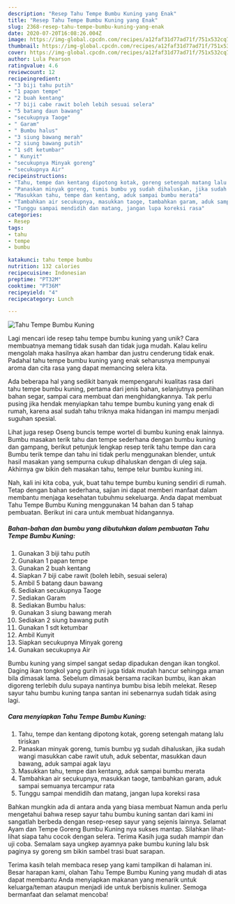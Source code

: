 ```yaml
---
description: "Resep Tahu Tempe Bumbu Kuning yang Enak"
title: "Resep Tahu Tempe Bumbu Kuning yang Enak"
slug: 2368-resep-tahu-tempe-bumbu-kuning-yang-enak
date: 2020-07-20T16:08:26.004Z
image: https://img-global.cpcdn.com/recipes/a12faf31d77ad71f/751x532cq70/tahu-tempe-bumbu-kuning-foto-resep-utama.jpg
thumbnail: https://img-global.cpcdn.com/recipes/a12faf31d77ad71f/751x532cq70/tahu-tempe-bumbu-kuning-foto-resep-utama.jpg
cover: https://img-global.cpcdn.com/recipes/a12faf31d77ad71f/751x532cq70/tahu-tempe-bumbu-kuning-foto-resep-utama.jpg
author: Lula Pearson
ratingvalue: 4.6
reviewcount: 12
recipeingredient:
- "3 biji tahu putih"
- "1 papan tempe"
- "2 buah kentang"
- "7 biji cabe rawit boleh lebih sesuai selera"
- "5 batang daun bawang"
- "secukupnya Taoge"
- " Garam"
- " Bumbu halus"
- "3 siung bawang merah"
- "2 siung bawang putih"
- "1 sdt ketumbar"
- " Kunyit"
- "secukupnya Minyak goreng"
- "secukupnya Air"
recipeinstructions:
- "Tahu, tempe dan kentang dipotong kotak, goreng setengah matang lalu tiriskan"
- "Panaskan minyak goreng, tumis bumbu yg sudah dihaluskan, jika sudah wangi masukkan cabe rawit utuh, aduk sebentar, masukkan daun bawang, aduk sampai agak layu"
- "Masukkan tahu, tempe dan kentang, aduk sampai bumbu merata"
- "Tambahkan air secukupnya, masukkan taoge, tambahkan garam, aduk sampai semuanya tercampur rata"
- "Tunggu sampai mendidih dan matang, jangan lupa koreksi rasa"
categories:
- Resep
tags:
- tahu
- tempe
- bumbu

katakunci: tahu tempe bumbu 
nutrition: 132 calories
recipecuisine: Indonesian
preptime: "PT32M"
cooktime: "PT36M"
recipeyield: "4"
recipecategory: Lunch

---
```



![Tahu Tempe Bumbu Kuning](https://img-global.cpcdn.com/recipes/a12faf31d77ad71f/751x532cq70/tahu-tempe-bumbu-kuning-foto-resep-utama.jpg)

Lagi mencari ide resep tahu tempe bumbu kuning yang unik? Cara membuatnya memang tidak susah dan tidak juga mudah. Kalau keliru mengolah maka hasilnya akan hambar dan justru cenderung tidak enak. Padahal tahu tempe bumbu kuning yang enak seharusnya mempunyai aroma dan cita rasa yang dapat memancing selera kita.

Ada beberapa hal yang sedikit banyak mempengaruhi kualitas rasa dari tahu tempe bumbu kuning, pertama dari jenis bahan, selanjutnya pemilihan bahan segar, sampai cara membuat dan menghidangkannya. Tak perlu pusing jika hendak menyiapkan tahu tempe bumbu kuning yang enak di rumah, karena asal sudah tahu triknya maka hidangan ini mampu menjadi suguhan spesial.

Lihat juga resep Oseng buncis tempe wortel di bumbu kuning enak lainnya. Bumbu masakan terik tahu dan tempe sederhana dengan bumbu kuning dan gampang, berikut petunjuk lengkap resep terik tahu tempe dan cara Bumbu terik tempe dan tahu ini tidak perlu menggunakan blender, untuk hasil masakan yang sempurna cukup dihaluskan dengan di uleg saja. Akhirnya gw bikin deh masakan tahu, tempe telur bumbu kuning ini.


Nah, kali ini kita coba, yuk, buat tahu tempe bumbu kuning sendiri di rumah. Tetap dengan bahan sederhana, sajian ini dapat memberi manfaat dalam membantu menjaga kesehatan tubuhmu sekeluarga. Anda dapat membuat Tahu Tempe Bumbu Kuning menggunakan 14 bahan dan 5 tahap pembuatan. Berikut ini cara untuk membuat hidangannya.

<!--inarticleads1-->

##### Bahan-bahan dan bumbu yang dibutuhkan dalam pembuatan Tahu Tempe Bumbu Kuning:

1. Gunakan 3 biji tahu putih
1. Gunakan 1 papan tempe
1. Gunakan 2 buah kentang
1. Siapkan 7 biji cabe rawit (boleh lebih, sesuai selera)
1. Ambil 5 batang daun bawang
1. Sediakan secukupnya Taoge
1. Sediakan  Garam
1. Sediakan  Bumbu halus:
1. Gunakan 3 siung bawang merah
1. Sediakan 2 siung bawang putih
1. Gunakan 1 sdt ketumbar
1. Ambil  Kunyit
1. Siapkan secukupnya Minyak goreng
1. Gunakan secukupnya Air


Bumbu kuning yang simpel sangat sedap dipadukan dengan ikan tongkol. Daging ikan tongkol yang gurih ini juga tidak mudah hancur sehingga aman bila dimasak lama. Sebelum dimasak bersama racikan bumbu, ikan akan digoreng terlebih dulu supaya nantinya bumbu bisa lebih melekat. Resep sayur tahu bumbu kuning tanpa santan ini sebenarnya sudah tidak asing lagi. 

<!--inarticleads2-->

##### Cara menyiapkan Tahu Tempe Bumbu Kuning:

1. Tahu, tempe dan kentang dipotong kotak, goreng setengah matang lalu tiriskan
1. Panaskan minyak goreng, tumis bumbu yg sudah dihaluskan, jika sudah wangi masukkan cabe rawit utuh, aduk sebentar, masukkan daun bawang, aduk sampai agak layu
1. Masukkan tahu, tempe dan kentang, aduk sampai bumbu merata
1. Tambahkan air secukupnya, masukkan taoge, tambahkan garam, aduk sampai semuanya tercampur rata
1. Tunggu sampai mendidih dan matang, jangan lupa koreksi rasa


Bahkan mungkin ada di antara anda yang biasa membuat Namun anda perlu mengetahui bahwa resep sayur tahu bumbu kuning santan dari kami ini sangatlah berbeda dengan resep-resep sayur yang sejenis lainnya. Selamat Ayam dan Tempe Goreng Bumbu Kuning nya sukses mantap. Silahkan lihat-lihat siapa tahu cocok dengan selera. Terima Kasih juga sudah mampir dan uji coba. Semalam saya ungkep ayamnya pake bumbu kuning lalu bsk paginya sy goreng sm bikin sambel trasi buat sarapan. 

Terima kasih telah membaca resep yang kami tampilkan di halaman ini. Besar harapan kami, olahan Tahu Tempe Bumbu Kuning yang mudah di atas dapat membantu Anda menyiapkan makanan yang menarik untuk keluarga/teman ataupun menjadi ide untuk berbisnis kuliner. Semoga bermanfaat dan selamat mencoba!
